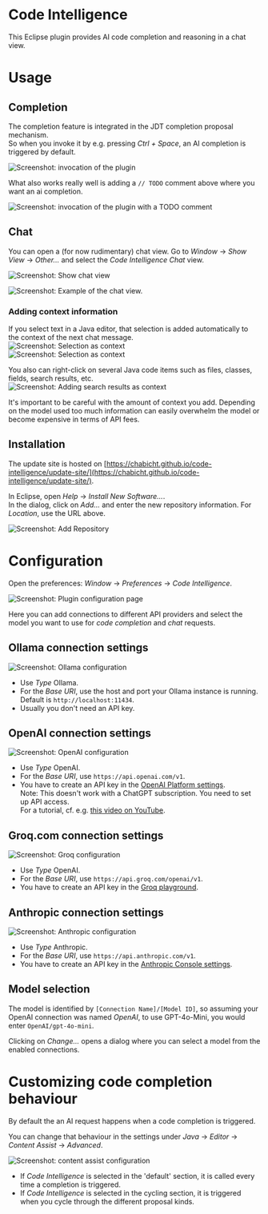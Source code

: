# Code Intelligence

This Eclipse plugin provides AI code completion and reasoning in a chat view.

# Usage

## Completion

The completion feature is integrated in the JDT completion proposal mechanism.  
So when you invoke it by e.g. pressing *Ctrl + Space*, an AI completion is triggered by default.

![Screenshot: invocation of the plugin](images/example-vanilla.png)

What also works really well is adding a `// TODO` comment above where you want an ai completion.

![Screenshot: invocation of the plugin with a TODO comment](images/example-todo-prompt.png)

## Chat

You can open a (for now rudimentary) chat view. Go to *Window* -> *Show View* -> *Other...* and select the *Code Intelligence Chat* view.

![Screenshot: Show chat view](images/show-view-chat.png)

![Screenshot: Example of the chat view.](images/chat-view-example.png)

### Adding context information

If you select text in a Java editor, that selection is added automatically to the context of the next chat message.  
![Screenshot: Selection as context](images/selection-as-context1.png)  
![Screenshot: Selection as context](images/selection-as-context2.png)

You also can right-click on several Java code items such as files, classes, fields, search results, etc.  
![Screenshot: Adding search results as context](images/add-context-search.png)

It's important to be careful with the amount of context you add. Depending on the model used too much information can easily overwhelm the model or become expensive in terms of API fees.

## Installation

The update site is hosted on [https://chabicht.github.io/code-intelligence/update-site/](https://chabicht.github.io/code-intelligence/update-site/).

In Eclipse, open *Help* -> *Install New Software...*.  
In the dialog, click on *Add...* and enter the new repository information. For *Location*, use the URL above.  

![Screenshot: Add Repository](images/image.png)

# Configuration

Open the preferences: *Window* -> *Preferences* -> *Code Intelligence*.

![Screenshot: Plugin configuration page](images/preferences.png)

Here you can add connections to different API providers and select the model you want to use for *code completion* and *chat* requests.

## Ollama connection settings

![Screenshot: Ollama configuration](images/ollama.png)

- Use *Type* Ollama.
- For the *Base URI*, use the host and port your Ollama instance is running.  
  Default is `http://localhost:11434`.
- Usually you don't need an API key.

## OpenAI connection settings

![Screenshot: OpenAI configuration](images/openai.png)

- Use *Type* OpenAI.
- For the *Base URI*, use `https://api.openai.com/v1`.
- You have to create an API key in the [OpenAI Platform settings](https://platform.openai.com/settings/organization/api-keys).  
  Note: This doesn't work with a ChatGPT subscription. You need to set up API access.  
  For a tutorial, cf. e.g. [this video on YouTube](https://www.youtube.com/watch?v=OB99E7Y1cMA).

## Groq.com connection settings

![Screenshot: Groq configuration](images/groq.png)

- Use *Type* OpenAI.
- For the *Base URI*, use `https://api.groq.com/openai/v1`.
- You have to create an API key in the [Groq playground](https://console.groq.com/keys).

## Anthropic connection settings

![Screenshot: Anthropic configuration](images/anthropic.png)

- Use *Type* Anthropic.
- For the *Base URI*, use `https://api.anthropic.com/v1`.
- You have to create an API key in the [Anthropic Console settings](https://console.anthropic.com/settings/keys).  

## Model selection

The model is identified by `[Connection Name]/[Model ID]`, so assuming your OpenAI connection was named *OpenAI*, to use GPT-4o-Mini, you would enter `OpenAI/gpt-4o-mini`.

Clicking on *Change...* opens a dialog where you can select a model from the enabled connections.

# Customizing code completion behaviour

By default the an AI request happens when a code completion is triggered.

You can change that behaviour in the settings under *Java* -> *Editor* -> *Content Assist* -> *Advanced*.

![Screenshot: content assist configuration](images/content-assist.png)

- If *Code Intelligence* is selected in the 'default' section, it is called every time a completion is triggered.
- If *Code Intelligence* is selected in the cycling section, it is triggered when you cycle through the different proposal kinds.
